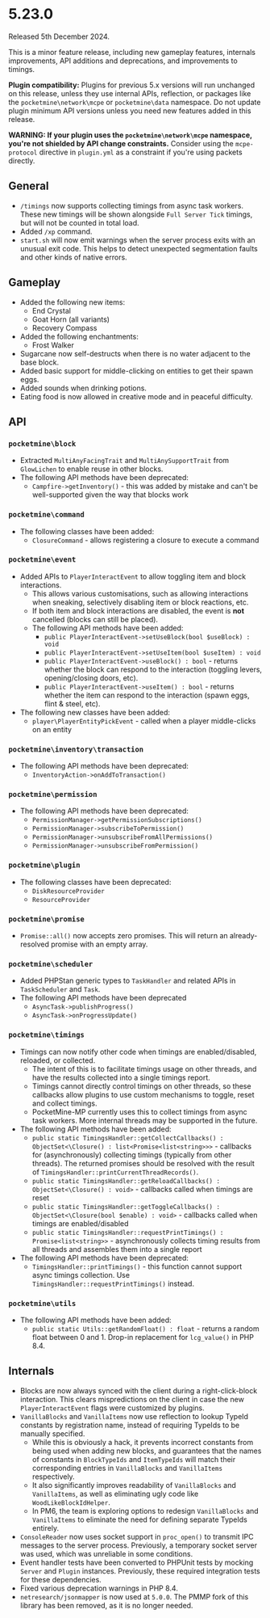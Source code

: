 # 5.23.0
Released 5th December 2024.

This is a minor feature release, including new gameplay features, internals improvements, API additions and
deprecations, and improvements to timings.

**Plugin compatibility:** Plugins for previous 5.x versions will run unchanged on this release, unless they use internal APIs, reflection, or packages like the `pocketmine\network\mcpe` or `pocketmine\data` namespace.
Do not update plugin minimum API versions unless you need new features added in this release.

**WARNING: If your plugin uses the `pocketmine\network\mcpe` namespace, you're not shielded by API change constraints.**
Consider using the `mcpe-protocol` directive in `plugin.yml` as a constraint if you're using packets directly.

## General
- `/timings` now supports collecting timings from async task workers. These new timings will be shown alongside `Full Server Tick` timings, but will not be counted in total load.
- Added `/xp` command.
- `start.sh` will now emit warnings when the server process exits with an unusual exit code. This helps to detect unexpected segmentation faults and other kinds of native errors.

## Gameplay
- Added the following new items:
  - End Crystal
  - Goat Horn (all variants)
  - Recovery Compass
- Added the following enchantments:
  - Frost Walker
- Sugarcane now self-destructs when there is no water adjacent to the base block.
- Added basic support for middle-clicking on entities to get their spawn eggs.
- Added sounds when drinking potions.
- Eating food is now allowed in creative mode and in peaceful difficulty.

## API
### `pocketmine\block`
- Extracted `MultiAnyFacingTrait` and `MultiAnySupportTrait` from `GlowLichen` to enable reuse in other blocks.
- The following API methods have been deprecated:
  - `Campfire->getInventory()` - this was added by mistake and can't be well-supported given the way that blocks work

### `pocketmine\command`
- The following classes have been added:
  - `ClosureCommand` - allows registering a closure to execute a command

### `pocketmine\event`
- Added APIs to `PlayerInteractEvent` to allow toggling item and block interactions.
  - This allows various customisations, such as allowing interactions when sneaking, selectively disabling item or block reactions, etc.
  - If both item and block interactions are disabled, the event is **not** cancelled (blocks can still be placed).
  - The following API methods have been added:
    - `public PlayerInteractEvent->setUseBlock(bool $useBlock) : void`
    - `public PlayerInteractEvent->setUseItem(bool $useItem) : void`
    - `public PlayerInteractEvent->useBlock() : bool` - returns whether the block can respond to the interaction (toggling levers, opening/closing doors, etc).
    - `public PlayerInteractEvent->useItem() : bool` - returns whether the item can respond to the interaction (spawn eggs, flint & steel, etc).
- The following new classes have been added:
  - `player\PlayerEntityPickEvent` - called when a player middle-clicks on an entity

### `pocketmine\inventory\transaction`
- The following API methods have been deprecated:
  - `InventoryAction->onAddToTransaction()`

### `pocketmine\permission`
- The following API methods have been deprecated:
  - `PermissionManager->getPermissionSubscriptions()`
  - `PermissionManager->subscribeToPermission()`
  - `PermissionManager->unsubscribeFromAllPermissions()`
  - `PermissionManager->unsubscribeFromPermission()`

### `pocketmine\plugin`
- The following classes have been deprecated:
  - `DiskResourceProvider`
  - `ResourceProvider`

### `pocketmine\promise`
- `Promise::all()` now accepts zero promises. This will return an already-resolved promise with an empty array.

### `pocketmine\scheduler`
- Added PHPStan generic types to `TaskHandler` and related APIs in `TaskScheduler` and `Task`.
- The following API methods have been deprecated
  - `AsyncTask->publishProgress()`
  - `AsyncTask->onProgressUpdate()`

### `pocketmine\timings`
- Timings can now notify other code when timings are enabled/disabled, reloaded, or collected.
  - The intent of this is to facilitate timings usage on other threads, and have the results collected into a single timings report.
  - Timings cannot directly control timings on other threads, so these callbacks allow plugins to use custom mechanisms to toggle, reset and collect timings.
  - PocketMine-MP currently uses this to collect timings from async task workers. More internal threads may be supported in the future.
- The following API methods have been added:
  - `public static TimingsHandler::getCollectCallbacks() : ObjectSet<\Closure() : list<Promise<list<string>>>` - callbacks for (asynchronously) collecting timings (typically from other threads). The returned promises should be resolved with the result of `TimingsHandler::printCurrentThreadRecords()`.
  - `public static TimingsHandler::getReloadCallbacks() : ObjectSet<\Closure() : void>` - callbacks called when timings are reset
  - `public static TimingsHandler::getToggleCallbacks() : ObjectSet<\Closure(bool $enable) : void>` - callbacks called when timings are enabled/disabled
  - `public static TimingsHandler::requestPrintTimings() : Promise<list<string>>` - asynchronously collects timing results from all threads and assembles them into a single report
- The following API methods have been deprecated:
  - `TimingsHandler::printTimings()` - this function cannot support async timings collection. Use `TimingsHandler::requestPrintTimings()` instead.

### `pocketmine\utils`
- The following API methods have been added:
  - `public static Utils::getRandomFloat() : float` - returns a random float between 0 and 1. Drop-in replacement for `lcg_value()` in PHP 8.4.

## Internals
- Blocks are now always synced with the client during a right-click-block interaction. This clears mispredictions on the client in case the new `PlayerInteractEvent` flags were customized by plugins.
- `VanillaBlocks` and `VanillaItems` now use reflection to lookup TypeId constants by registration name, instead of requiring TypeIds to be manually specified.
  - While this is obviously a hack, it prevents incorrect constants from being used when adding new blocks, and guarantees that the names of constants in `BlockTypeIds` and `ItemTypeIds` will match their corresponding entries in `VanillaBlocks` and `VanillaItems` respectively.
  - It also significantly improves readability of `VanillaBlocks` and `VanillaItems`, as well as eliminating ugly code like `WoodLikeBlockIdHelper`.
  - In PM6, the team is exploring options to redesign `VanillaBlocks` and `VanillaItems` to eliminate the need for defining separate TypeIds entirely.
- `ConsoleReader` now uses socket support in `proc_open()` to transmit IPC messages to the server process. Previously, a temporary socket server was used, which was unreliable in some conditions.
- Event handler tests have been converted to PHPUnit tests by mocking `Server` and `Plugin` instances. Previously, these required integration tests for these dependencies.
- Fixed various deprecation warnings in PHP 8.4.
- `netresearch/jsonmapper` is now used at `5.0.0`. The PMMP fork of this library has been removed, as it is no longer needed.
